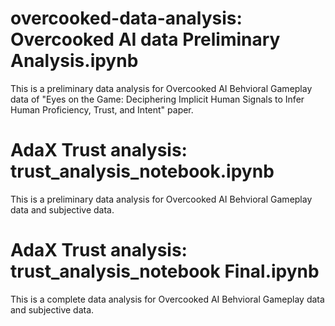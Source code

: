 # overcooked-data-analysis: Overcooked AI data Preliminary Analysis.ipynb
This is a preliminary data analysis for Overcooked AI Behvioral Gameplay data of "Eyes on the Game: Deciphering Implicit Human Signals to Infer Human Proficiency, Trust, and Intent" paper.

# AdaX Trust analysis: trust_analysis_notebook.ipynb
This is a preliminary data analysis for Overcooked AI Behvioral Gameplay data and subjective data.

# AdaX Trust analysis: trust_analysis_notebook Final.ipynb
This is a complete data analysis for Overcooked AI Behvioral Gameplay data and subjective data.

